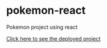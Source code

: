 # pokemon-react
Pokemon project using react

[Click here to see the deployed project](https://pokemon-react-lyart.vercel.app/)
